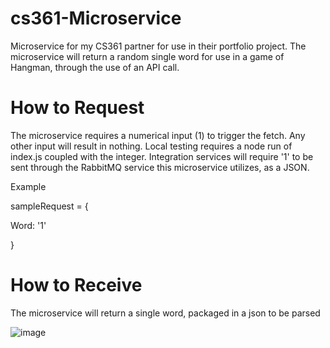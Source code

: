 # cs361-Microservice
Microservice for my CS361 partner for use in their portfolio project. The microservice will return a random single word for use in a game of Hangman, through the use of an API call.
# How to Request
The microservice requires a numerical input (1) to trigger the fetch. Any other input will result in nothing. Local testing requires a node run of index.js coupled with the integer. Integration services will require '1' to be sent through the RabbitMQ service this microservice utilizes, as a JSON.

Example

sampleRequest = {

  Word: '1'
  
 }
 
 # How to Receive
 The microservice will return a single word, packaged in a json to be parsed
 
 ![image](https://user-images.githubusercontent.com/71418632/218648259-9864a7b9-d48a-4d23-82e9-548d978c928b.png)
